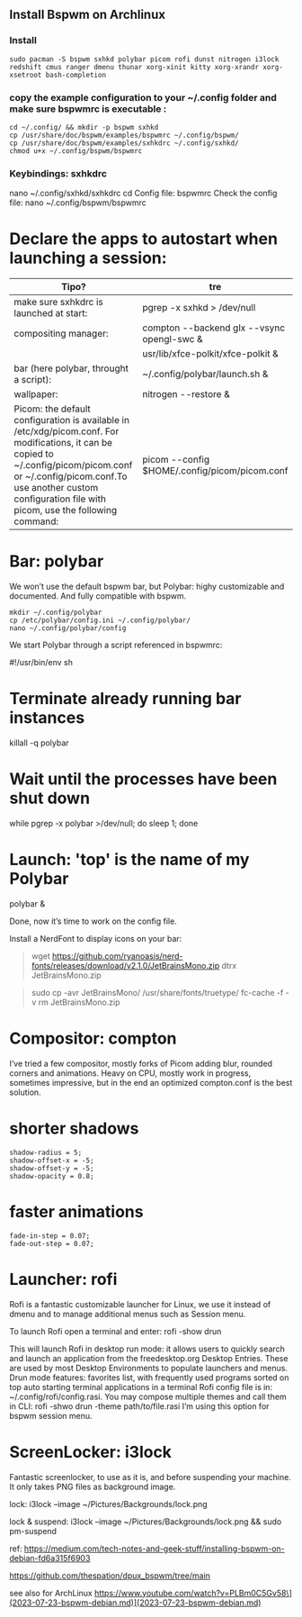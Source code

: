 
## Install Bspwm on Archlinux

### Install
```text
sudo pacman -S bspwm sxhkd polybar picom rofi dunst nitrogen i3lock redshift cmus ranger dmenu thunar xorg-xinit kitty xorg-xrandr xorg-xsetroot bash-completion
```

### copy the example configuration to your ~/.config folder and make sure bspwmrc is executable :
```
cd ~/.config/ && mkdir -p bspwm sxhkd
cp /usr/share/doc/bspwm/examples/bspwmrc ~/.config/bspwm/
cp /usr/share/doc/bspwm/examples/sxhkdrc ~/.config/sxhkd/
chmod u+x ~/.config/bspwm/bspwmrc
```

### Keybindings: sxhkdrc

nano ~/.config/sxhkd/sxhkdrc
cd
Config file: bspwmrc
Check the config file:
nano ~/.config/bspwm/bspwmrc

# Declare the apps to autostart when launching a session:
|  Tipo?                                 |             tre                          |
| ---------------------------------------|------------------------------------------|
| make sure sxhkdrc is launched at start:| pgrep -x sxhkd > /dev/null || sxhkd &\   | 
| compositing manager:                   | compton --backend glx --vsync opengl-swc &|
|                                        | usr/lib/xfce-polkit/xfce-polkit &|
| bar (here polybar, throught a script): | ~/.config/polybar/launch.sh &|
| wallpaper:                             | nitrogen --restore &|
| Picom:  the default configuration is available in /etc/xdg/picom.conf. For modifications, it can be copied to ~/.config/picom/picom.conf or ~/.config/picom.conf.To use another custom configuration file with picom, use the following command:| picom --config $HOME/.config/picom/picom.conf|

# Bar: polybar
We won’t use the default bspwm bar, but Polybar: highy customizable and documented. And fully compatible with bspwm.
```
mkdir ~/.config/polybar
cp /etc/polybar/config.ini ~/.config/polybar/
nano ~/.config/polybar/config
```
We start Polybar through a script referenced in bspwmrc:

#!/usr/bin/env sh

# Terminate already running bar instances
killall -q polybar

# Wait until the processes have been shut down
while pgrep -x polybar >/dev/null; do sleep 1; done

# Launch: 'top' is the name of my Polybar
polybar &

Done, now it’s time to work on the config file.

Install a NerdFont to display icons on your bar:

> wget https://github.com/ryanoasis/nerd-fonts/releases/download/v2.1.0/JetBrainsMono.zip
> dtrx JetBrainsMono.zip

> sudo cp -avr JetBrainsMono/ /usr/share/fonts/truetype/
> fc-cache -f -v
> rm JetBrainsMono.zip

# Compositor: compton
I’ve tried a few compositor, mostly forks of Picom adding blur, rounded corners and animations. Heavy on CPU, mostly work in progress, sometimes impressive, but in the end an optimized compton.conf is the best solution.

# shorter shadows
```
shadow-radius = 5;
shadow-offset-x = -5;
shadow-offset-y = -5;
shadow-opacity = 0.8;
```
# faster animations
```
fade-in-step = 0.07;
fade-out-step = 0.07;
```

# Launcher: rofi
Rofi is a fantastic customizable launcher for Linux, we use it instead of dmenu and to manage additional menus such as Session menu.

To launch Rofi open a terminal and enter: rofi -show drun

This will launch Rofi in desktop run mode: it allows users to quickly search and launch an application from the freedesktop.org Desktop Entries. These are used by most Desktop Environments to populate launchers and menus. Drun mode features: favorites list, with frequently used programs sorted on top auto starting terminal applications in a terminal Rofi config file is in: ~/.config/rofi/config.rasi. You may compose multiple themes and call them in CLI: rofi -shwo drun -theme path/to/file.rasi I’m using this option for bspwm session menu.

# ScreenLocker: i3lock
Fantastic screenlocker, to use as it is, and before suspending your machine. It only takes PNG files as background image.

lock: i3lock –image ~/Pictures/Backgrounds/lock.png

lock & suspend: i3lock –image ~/Pictures/Backgrounds/lock.png && sudo pm-suspend

ref: https://medium.com/tech-notes-and-geek-stuff/installing-bspwm-on-debian-fd6a315f6903

https://github.com/thespation/dpux_bspwm/tree/main

 see also for ArchLinux https://www.youtube.com/watch?v=PLBm0C5Gv58\](2023-07-23-bspwm-debian.md)](2023-07-23-bspwm-debian.md)


